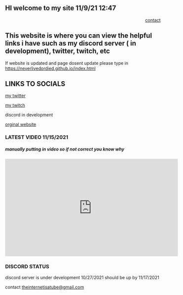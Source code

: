 ## HI welcome to my site 11/9/21 12:47
<p align= "right"><a href=" [contact](https://neverlivedordied.github.io/contact.github.io) </p>

[contact](https://neverlivedordied.github.io/contact.github.io)
 
## This website is where you can view the helpful links i have such as my discord server ( in development), twitter, twitch, etc

If website is updated and page dosent update please type in https://neverlivedordied.github.io/index.html


## LINKS TO SOCIALS



[my twitter](https://twitter.com/neverlivedied)


[my twitch](https://www.twitch.tv/theminebrothers3)


discord in development


[orginal website](https://www.eurofan740.wixsite.com/website)


### LATEST VIDEO 11/15/2021
##### manually putting in video so if not correct you know why
<p align="(center)">
<iframe width="560" height="315" src="https://www.youtube.com/embed/_pz0oXEuMo8" title="YouTube video player" frameborder="0" allow="accelerometer; autoplay; clipboard-write; encrypted-media; gyroscope; picture-in-picture" allowfullscreen></iframe>
</p>



### DISCORD STATUS
discord server is under development 10/27/2021
should be up by 11/17/2021




contact
theinternetisatube@gmail.com


